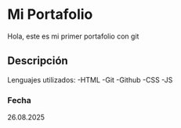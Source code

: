 # Mi Portafolio
Hola, este es mi primer portafolio con git
## Descripción
Lenguajes utilizados:
-HTML
-Git
-Github
-CSS
-JS

### Fecha
26.08.2025